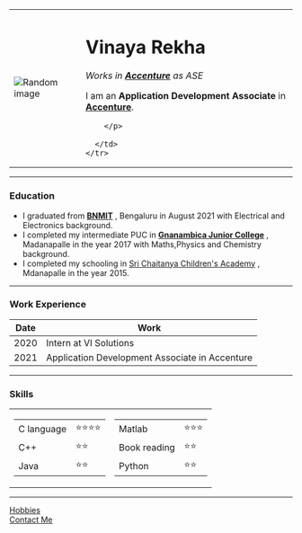 <!DOCTYPE html>
<html lang="en" dir="ltr">

<head>
  <meta charset="utf-8">
  <title>Rekha's Personal site</title>
</head>

<body>
  <table cellspacing="20">
    <tr>
      <td><img src="C:\Users\Vinaya Rekha\OneDrive - B.N.M. Institute of Technology\Desktop\Web development\images\avr.jpeg" alt="Random image"></td>
      <td>
        <h1> Vinaya Rekha</h1>
        <p><em> Works in <strong><a href="https://www.accenture.com/in-en"> Accenture</a></strong> as ASE</em> </p>
        <p>
          I am an <strong>Application Development Associate</strong> in<strong><a href="https://www.accenture.com/in-en"> Accenture</a></strong>.

        </p>
        
      </td>
    </tr>
  </table>
  <hr />
  <h3>Education</h3>
  <p>
  <ul>
    <li>I graduated from <strong><a href="https://www.bnmit.org/">BNMIT</a></strong> , Bengaluru in August 2021 with Electrical and Electronics background.</li>
    <li>I completed my intermediate PUC in <strong><a href="https://shrignanambicacollege.com/">Gnanambica Junior College</a></strong> , Madanapalle in the year 2017 with Maths,Physics and Chemistry background.</li>
    <li>I completed my schooling in <a href="https://www.youtube.com/watch?v=f-OH4BYqgXU">Sri Chaitanya Children's Academy</a> , Mdanapalle in the year 2015.</li>
  </ul>

  </p>
  <hr />
  <h3>Work Experience</h3>
  <table>
    <thead>
      <th>Date</th>
      <th>Work</th>
    </thead>
    <tbody>
      <tr>
        <td>2020</td>
        <td>Intern at VI Solutions</td>
      </tr>
      <tr>
        <td>2021</td>
        <td>Application Development Associate in Accenture</td>
      </tr>

  </table>
  <hr />
  <h3>Skills</h3>
    <table>
      <tr>
        <td>
          <table cellspacing="10">
            <tr>
              <td>C language</td>
              <td>⭐⭐⭐⭐</td>
            </tr>
            <tr>
              <td>C++</td>
              <td>⭐⭐</td>
            </tr>
            <tr>
              <td>Java</td>
              <td>⭐⭐</td>
            </tr>
          </table>
        </td>
        <td>
          <table cellspacing="10">
            <tr>
              <td>Matlab</td>
              <td>⭐⭐⭐</td>
            </tr>
            <tr>
              <td>Book reading</td>
              <td>⭐⭐</td>
            </tr>
            <tr>
              <td>Python</td>
              <td>⭐⭐</td>
            </tr>
          </table>
        </td>
      </tr>
    </table>


  <hr />
  <a href="hobbies.html">Hobbies</a>
  <br />
  <a href="contact.html">Contact Me</a>
</body>

</html> 
